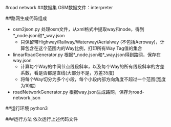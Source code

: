 #road network
##数据集
OSM数据文件：interpreter

##路网生成代码组成
- osm2json.py 处理osm文件，从xml格式中提取way和node，得到*_node.json和*_way.json
  + 只保留带Highway/Railway/Waterway/Aerialway (不包括Aeroway)，计算包含在这个范围内的Way比例，打印所有Way Tag值的集合
- linearRoadGenerator.py 根据*_node.json和*_way.json得到路网，保存在way.json
  + 计算每个Way的中间节点线段斜率，以及每个Way的所有线段斜率的方差系数，看是否都是直线(大部分不是，方差35度)
  + 将每个Way切分为多个小段，每个小段内部方向角度不超过一个范围(宽度为10度)
- roadNetworkGenerator.py 根据way.json生成路网，保存为road-network.json

##运行环境
python3

###运行方法
依次运行上述代码文件